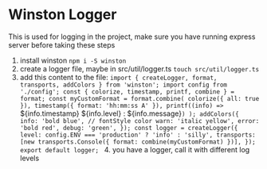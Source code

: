 # Winston Logger

This is used for logging in the project, make sure you have running express server before taking these steps

1. install winston
   `npm i -S winston`
2. create a logger file, maybe in src/util/logger.ts
   `touch src/util/logger.ts`
3. add this content to the file:
   `import { createLogger, format, transports, addColors } from 'winston';
import config from './config';
const { colorize, timestamp, printf, combine } = format;
 const myCustomFormat = format.combine(
 colorize({ all: true }),
 timestamp({ format: 'hh:mm:ss A' }),
 printf((info) => `${info.timestamp} ${info.level} : ${info.message}`)
);
addColors({
info: 'bold blue', // fontStyle color
warn: 'italic yellow',
error: 'bold red',
debug: 'green',
});
const logger = createLogger({
level: config.ENV === 'production' ? 'info' : 'silly',
transports: [new transports.Console({ format: combine(myCustomFormat) })],
});
 export default logger;
 ` 4. you have a logger, call it with different log levels
